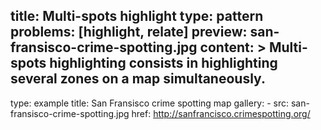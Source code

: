 title: Multi-spots highlight
type: pattern
problems: [highlight, relate]
preview: san-fransisco-crime-spotting.jpg
content: >
    Multi-spots highlighting consists in highlighting several zones on a map simultaneously.
---
type: example
title: San Fransisco crime spotting map
gallery:
    - src: san-fransisco-crime-spotting.jpg
      href: http://sanfrancisco.crimespotting.org/

